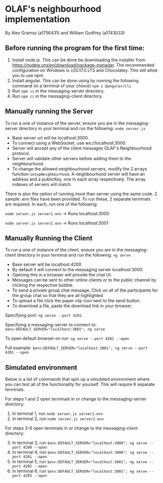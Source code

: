 # OLAF's neighbourhood implementation 
By Alex Gramss (a1756431) and William Godfrey (a1743033) 

## Before running the program for the first time:

1. Install node.js. This can be done be downloading the installer from https://nodejs.org/en/download/package-manager. The recommended configuration on Windows is v20.17.0 LTS and Chocolatey. This will allow you to use npm
2. Install angular. This can be done using by running the following command (in a terminal of your choice) ```npm i @angular/cli```
3. Run ```npm ci``` in the messaging-server directory. 
4. Run ```npm ci``` in the messaging-client directory.

## Manually running the Server

To run a one of instance of the server, ensure you are in the messaging-server directory in your terminal and run the following:
```node server.js```
- Base server url will be localhost:3000.
- To connect using a WebSocket, use  ws://localhost:3000. 
- Server will accept any of the client messages OLAF's Neighbourhood protocol.
- Server will validate other servers before adding them to the neighbourhood.
- To change the allowed neighbourhood servers, modify the 2 arrays function ```setupNeighbourhood```. A neighbourhood server will have an address and a publicKey, one in each array respectively. The array indexes of servers will match.  

There is also the option of running more than server using the same code. 2 sample .env files have been provided.
To run these, 2 separate terminals are required. In each, run one of the following:

```node server.js server1.env``` -> Runs localhost:3000

```node server.js server2.env``` -> Runs localhost:3001

## Manually Running the Client

To run a one of instance of the client, ensure you are in the messaging-client directory in your terminal and run the following:
```ng serve```
- Base server will be localhost:4200
- By default it will connect to the messaging server localhost:3000.
- Opening this in a browser will provide the chat UI.
- Messages can be sent to other online clients or to the public channel by clicking the respective bubble.
- To send a private group chat message, Click on all of the participants for the group chat so that they are all highlighted 
- To upload a file click the paper clip icon next to the send button.
- To download a file, paste the download link in your browser.

Specifying port: ```ng serve --port 4201```
    
Specifying a messaging-server to connect to: ```$env:DEFAULT_SERVER="localhost:3001"; ng serve```

To open default browser on run: ```ng serve --port 4201 --open```

Full example: ```$env:DEFAULT_SERVER="localhost:3001"; ng serve --port 4201 --open```

## Simulated environment

Below is a list of commands that spin up a simulated environment where you can test all of the functionality for yourself. This will require 6 separate terminals.

For steps 1 and 2 open terminals in or change to the messaging-server directory:

1. In terminal 1, run ```node server.js server1.env```
2. In terminal 2, run ```node server.js server2.env```

For steps 3-6 open terminals in or change to the messaging-client directory: 

3. In terminal 3, run ```$env:DEFAULT_SERVER="localhost:3000"; ng serve --port 4200 --open```
4. In terminal 4, run ```$env:DEFAULT_SERVER="localhost:3000"; ng serve --port 4201 --open```
5. In terminal 5, run ```$env:DEFAULT_SERVER="localhost:3001"; ng serve --port 4202 --open```
6. In terminal 6, run ```$env:DEFAULT_SERVER="localhost:3001"; ng serve --port 4203 --open```
